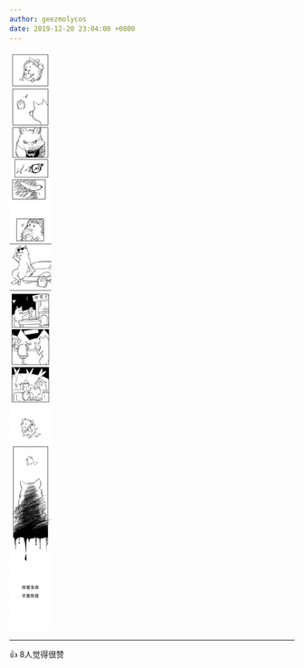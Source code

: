 ```yaml
---
author: geezmolycos
date: 2019-12-20 23:04:00 +0800
---
```


![](/assets/images/qq-zone/2019-12-20-hedgedog.jpg)

---
👍 8人觉得很赞
